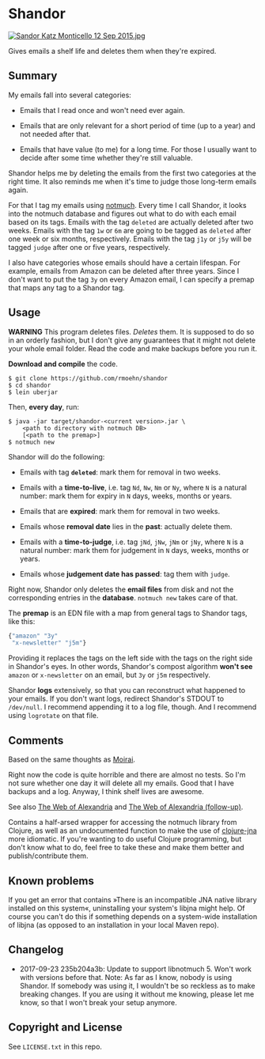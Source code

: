 # Shandor

[![Sandor Katz Monticello 12 Sep 2015.jpg](https://upload.wikimedia.org/wikipedia/commons/thumb/f/ff/Sandor_Katz_Monticello_12_Sep_2015.jpg/177px-Sandor_Katz_Monticello_12_Sep_2015.jpg)](https://commons.wikimedia.org/wiki/File:Sandor_Katz_Monticello_12_Sep_2015.jpg#/media/File:Sandor_Katz_Monticello_12_Sep_2015.jpg)

Gives emails a shelf life and deletes them when they're expired.


## Summary

My emails fall into several categories:

 - Emails that I read once and won't need ever again.

 - Emails that are only relevant for a short period of time (up to a year) and
   not needed after that.

 - Emails that have value (to me) for a long time. For those I usually want to
   decide after some time whether they're still valuable.

Shandor helps me by deleting the emails from the first two categories at the
right time. It also reminds me when it's time to judge those long-term emails
again.

For that I tag my emails using [notmuch](http://notmuchmail.org). Every time I
call Shandor, it looks into the notmuch database and figures out what to do with
each email based on its tags. Emails with the tag `deleted` are actually deleted
after two weeks. Emails with the tag `1w` or `6m` are going to be tagged as
`deleted` after one week or six months, respectively. Emails with the tag `j1y`
or `j5y` will be tagged `judge` after one or five years, respectively.

I also have categories whose emails should have a certain lifespan. For example,
emails from Amazon can be deleted after three years. Since I don't want to put
the tag `3y` on every Amazon email, I can specify a premap that maps any tag to
a Shandor tag.


## Usage

**WARNING** This program deletes files. *Deletes* them. It is supposed to do so
in an orderly fashion, but I don't give any guarantees that it might not delete
your whole email folder. Read the code and make backups before you run it.

**Download and compile** the code.

```shell
$ git clone https://github.com/rmoehn/shandor
$ cd shandor
$ lein uberjar
```

Then, **every day**, run:

```shell
$ java -jar target/shandor-<current version>.jar \
    <path to directory with notmuch DB>
    [<path to the premap>]
$ notmuch new
```

Shandor will do the following:

 - Emails with tag **`deleted`**: mark them for removal in two weeks.

 - Emails with a **time-to-live**, i.e. tag `Nd`, `Nw`, `Nm` or `Ny`, where `N`
   is a natural number: mark them for expiry in `N` days, weeks, months or
   years.

 - Emails that are **expired**: mark them for removal in two weeks.

 - Emails whose **removal date** lies in the **past**: actually delete them.

 - Emails with a **time-to-judge**, i.e. tag `jNd`, `jNw`, `jNm` or `jNy`, where
   `N` is a natural number: mark them for judgement in `N` days, weeks, months
   or years.

 - Emails whose **judgement date has passed**: tag them with `judge`.

Right now, Shandor only deletes the **email files** from disk and not the
corresponding entries in the **database**. `notmuch new` takes care of that.

The **premap** is an EDN file with a map from general tags to Shandor tags, like
this:

```clojure
{"amazon" "3y"
 "x-newsletter" "j5m"}
```

Providing it replaces the tags on the left side with the tags on the right side
in Shandor's eyes. In other words, Shandor's compost algorithm **won't see**
`amazon` or `x-newsletter` on an email, but `3y` or `j5m` respectively.

Shandor **logs** extensively, so that you can reconstruct what happened to your
emails. If you don't want logs, redirect Shandor's STDOUT to `/dev/null`. I
recommend appending it to a log file, though. And I recommend using `logrotate`
on that file.

## Comments

Based on the same thoughts as [Moirai](https://github.com/rmoehn/moirai).

Right now the code is quite horrible and there are almost no tests. So I'm not
sure whether one day it will delete all my emails. Good that I have backups and
a log. Anyway, I think shelf lives are awesome.

See also [The Web of Alexandria](http://worrydream.com/TheWebOfAlexandria/) and
[The Web of Alexandria
(follow-up)](http://worrydream.com/TheWebOfAlexandria/2.html).

Contains a half-arsed wrapper for accessing the notmuch library from Clojure, as
well as an undocumented function to make the use of
[clojure-jna](https://github.com/Chouser/clojure-jna) more idiomatic. If you're
wanting to do useful Clojure programming, but don't know what to do, feel free
to take these and make them better and publish/contribute them.


## Known problems

If you get an error that contains »There is an incompatible JNA native library
installed on this system«, uninstalling your system's libjna might help. Of
course you can't do this if something depends on a system-wide installation of
libjna (as opposed to an installation in your local Maven repo).


## Changelog

- 2017-09-23 235b204a3b: Update to support libnotmuch 5. Won't work with
  versions before that. Note: As far as I know, nobody is using Shandor. If
  somebody was using it, I wouldn't be so reckless as to make breaking changes.
  If you are using it without me knowing, please let me know, so that I won't
  break your setup anymore.


## Copyright and License

See `LICENSE.txt` in this repo.
